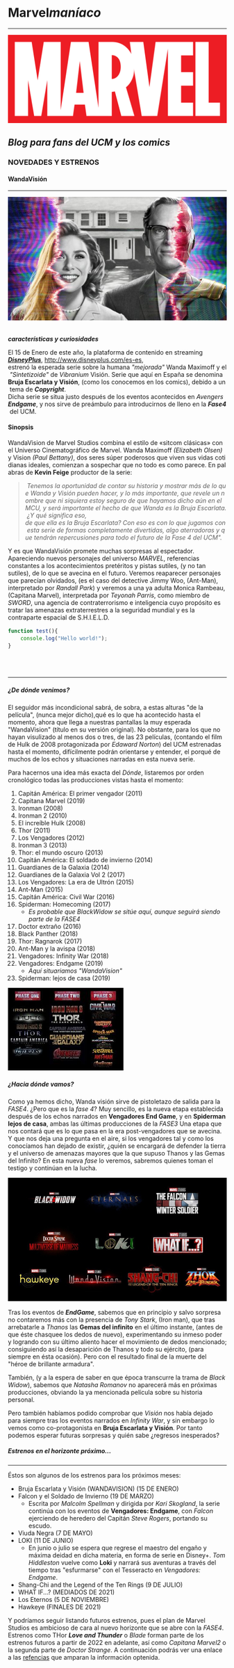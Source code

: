# Marvel*maníaco*
-----
![Marvel*maníaco*](MarvelLogo.svg)

## *Blog para fans del UCM y los comics*

### NOVEDADES Y ESTRENOS

#### WandaVisión

---
![WandaVisión](wandavisión.jpg) 

***características y curiosidades***

El 15 de Enero de este año, la plataforma de contenido en streaming [***DisneyPlus***](http://www.disneyplus.com/es-es), <http://www.disneyplus.com/es-es>, estrenó la esperada serie sobre la humana *"mejorada"* Wanda Maximoff y el *"Sintetizoide"* de *Vibranium* Visión. Serie que aquí en España se denomina **Bruja Escarlata y Visión**, (como los conocemos en los comics), debido a un tema de ***Copyright***. 
Dicha serie se situa justo después de los eventos acontecidos en *Avengers**Endgame***, y nos sirve de preámbulo para introducirnos de lleno en la ***Fase4*** del UCM.

#### Sinopsis

WandaVision de Marvel Studios combina el estilo de «sitcom clásicas» con el Universo Cinematográfico de Marvel. Wanda Maximoff *(Elizabeth Olsen)* y Vision *(Paul Bettany)*, dos seres súper poderosos que viven sus vidas cotidianas ideales, comienzan a sospechar que no todo es como parece. En palabras de **Kevin Feige** productor de la serie:

> *Tenemos la oportunidad de contar su historia y mostrar más de lo que Wanda y Visión pueden hacer, y lo más importante, que revele un nombre que ni siquiera estoy seguro de que hayamos dicho aún en el MCU, y será importante el hecho de que Wanda es la Bruja Escarlata. ¿Y qué significa eso, de que ella es la Bruja Escarlata? Con eso es con lo que jugamos con esta serie de formas completamente divertidas, algo aterradoras y que tendrán repercusiones para todo el futuro de la Fase 4 del UCM".*

Y es que WandaVisión promete muchas sorpresas al espectador. Apareciendo nuevos personajes del universo *MARVEL*, referencias constantes a los acontecimientos pretéritos y pistas sutiles, (y no tan sutiles), de lo que se avecina en el futuro. Veremos reaparecer personajes que parecían olvidados, (es el caso del detective Jimmy Woo, (Ant-Man), interpretado por *Randall Park*) y veremos a una ya adulta Monica Rambeau, (Capitana Marvel), interpretada por *Teyonah Parris*, como miembro de *SWORD*, una agencia de contraterrorismo e inteligencia cuyo propósito es tratar las amenazas extraterrestres a la seguridad mundial y es la contraparte espacial de S.H.I.E.L.D.

```javascript
function test(){
	console.log("Hello world!");
}





```
---
##### ¿De dónde venimos?

El seguidor más incondicional sabrá, de sobra, a estas alturas \"de la película", (nunca mejor dicho),qué es lo que ha acontecido hasta el momento, ahora que llega a nuestras pantallas la muy esperada "WandaVision" (título en su versión original). No obstante, para los que no hayan visulizado al menos dos o tres, de las 23 películas, (contando el film de Hulk de 2008 protagonizada por *Edaward Norton*) del UCM estrenadas hasta el momento, difícilmente podrán orientarse y entender, el porqué de muchos de los echos y situaciones narradas en esta nueva serie.

Para hacernos una idea más exacta del *Dónde*, listaremos por orden cronológico todas las producciones vistas hasta el momento:
1. Capitán América: El primer vengador (2011)
2. Capitana Marvel (2019)
3. Ironman (2008)
4. Ironman 2 (2010)
5. El increíble Hulk (2008)
6. Thor (2011)
7. Los Vengadores (2012)
8. Ironman 3 (2013)
9. Thor: el mundo oscuro (2013)
10. Capitán América: El soldado de invierno (2014)
11. Guardianes de la Galaxia (2014)
12. Guardianes de la Galaxia Vol 2 (2017)
13. Los Vengadores: La era de Ultrón (2015)
14. Ant-Man (2015)
15. Capitán América: Civil War (2016)
16. Spiderman: Homecoming (2017)
	- *Es probable que BlackWidow se sitúe aquí, aunque seguirá siendo parte de la FASE4*
17. Doctor extraño (2016)
18. Black Panther (2018)
19. Thor: Ragnarok (2017)
20. Ant-Man y la avispa (2018)
21. Vengadores: Infinity War (2018)
22. Vengadores: Endgame (2019)
	- *Aquí situariamos "WandaVision"*
23. Spiderman: lejos de casa (2019)

![FASE123](FASE123.jpg)

##### ¿Hacia dónde vamos?

Como ya hemos dicho, Wanda visión sirve de pistoletazo de salida para la *FASE4*. ¿Pero que es la *fase 4*? Muy sencillo, es la nueva etapa establecida después de los echos narrados en **Vengadores End Game**, y en **Spiderman lejos de casa**, ambas las últimas producciones de la *FASE3* Una etapa que nos contará que es lo que pasa en la era post-vengadores que se avecina. Y que nos deja una pregunta en el aire, si los vengadores tal y como los conocíamos han dejado de existir, ¿quién se encargará de defender la tierra y el universo de amenazas mayores que la que supuso Thanos y las Gemas del Infinito? En esta nueva *fase* lo veremos, sabremos quienes toman el testigo y continúan en la lucha.

![FASE4](FASE4.jpg)

Tras los eventos de ***EndGame***, sabemos que en principio y salvo sorpresa no contaremos más con la presencia de *Tony Stark*, (Iron man), que tras arrebatarle a *Thanos* las **Gemas del infinito** en el último instante, (antes de que éste chasquee los dedos de nuevo), experimentando su inmeso poder y logrando con su último aliento hacer el movimiento de dedos mencionado; consiguiendo así la desaparición de Thanos y todo su ejército, (para siempre en ésta ocasión). Pero con el resultado final de la muerte del "héroe de brillante armadura".

También, (y a la espera de saber en que época transcurre la trama de *Black Widow*), sabemos que *Natasha Romanov* no aparecerá más en próximas producciones, obviando la ya mencionada película sobre su historia personal.

Pero también habíamos podido comprobar que *Visión* nos había dejado para siempre tras los eventos narrados en *Infinity War*, y sin embargo lo vemos como co-protagonista en **Bruja Escarlata y Visión**. Por tanto podemos esperar futuras sorpresas y quién sabe ¿regresos inesperados?

##### Estrenos en el horizonte próximo...
---
Éstos son algunos de los estrenos para los próximos meses:
- Bruja Escarlata y Visión (WANDAVISION) (15 DE ENERO)
- Falcon y el Soldado de Invierno (19 DE MARZO)
	- Escrita por *Malcolm Spellman* y dirigida por *Kari Skogland*, la serie continúa con los eventos de **Vengadores: Endgame**, con *Falcon* ejerciendo de heredero del Capitán *Steve Rogers*, portando su escudo.
- Viuda Negra (7 DE MAYO)
- LOKI (11 DE JUNIO)
	- En junio o julio se espera que regrese el maestro del engaño y máxima deidad en dicha materia, en forma de serie en Disney+. *Tom Hiddleston* vuelve como **Loki** y narrará sus aventuras a través del tiempo tras "esfurmarse" con el Tesseracto en *Vengadores: Endgame*.
- Shang-Chi and the Legend of the Ten Rings (9 DE JULIO)
- WHAT IF...? (MEDIADOS DE 2021)
- Los Eternos (5 DE NOVIEMBRE)
- Hawkeye (FINALES DE 2021)

Y podríamos seguir listando futuros estrenos, pues el plan de Marvel Studios es ambicioso de cara al nuevo horizonte que se abre con la *FASE4*. Estrenos como THor ***Love and Thunder*** o *Blade* forman parte de los estrenos futuros a partir de 2022 en adelante, así como *Capitana Marvel2* o la segunda parte de *Doctor Strange*. A continuación podrás ver una enlace a las [refencias]( https://sergioagra.github.io/referenciasGitHub.io/. ) que amparan la información optenida.






